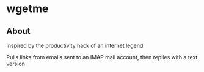 # wgetme

## About

Inspired by the productivity hack of an internet legend

Pulls links from emails sent to an IMAP mail account, then replies with a text version
